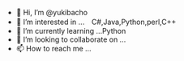 - 👋 Hi, I’m @yukibacho
- 👀 I’m interested in ...　C#,Java,Python,perl,C++
- 🌱 I’m currently learning ...Python
- 💞️ I’m looking to collaborate on ...
- 📫 How to reach me ...

<!---
yukibacho/yukibacho is a ✨ special ✨ repository because its `README.md` (this file) appears on your GitHub profile.
You can click the Preview link to take a look at your changes.
--->

